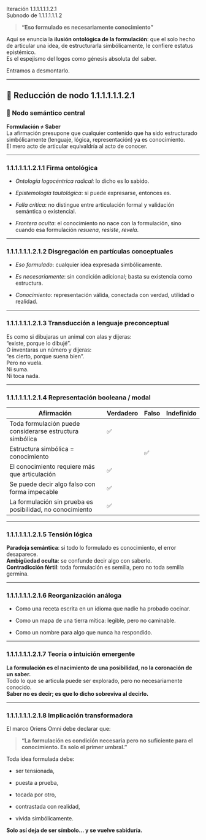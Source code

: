 Iteración 1.1.1.1.1.1.2.1  
Subnodo de 1.1.1.1.1.1.2

> **“Eso formulado es necesariamente conocimiento”**

Aquí se enuncia la **ilusión ontológica de la formulación**: que el solo hecho de articular una idea, de estructurarla simbólicamente, le confiere estatus epistémico.  
Es el espejismo del logos como génesis absoluta del saber.

Entramos a desmontarlo.

---

## 🔁 Reducción de nodo 1.1.1.1.1.1.2.1

### 🧠 Nodo semántico central

**Formulación ≠ Saber**  
La afirmación presupone que cualquier contenido que ha sido estructurado simbólicamente (lenguaje, lógica, representación) ya es conocimiento.  
El mero acto de articular equivaldría al acto de conocer.

---

### 1.1.1.1.1.1.2.1.1 Firma ontológica

- _Ontología logocéntrica radical_: lo dicho es lo sabido.
    
- _Epistemología tautológica_: si puede expresarse, entonces es.
    
- _Falla crítica_: no distingue entre articulación formal y validación semántica o existencial.
    
- _Frontera oculta_: el conocimiento no nace con la formulación, sino cuando esa formulación _resuena_, _resiste_, _revela_.
    

---

### 1.1.1.1.1.1.2.1.2 Disgregación en partículas conceptuales

- _Eso formulado_: cualquier idea expresada simbólicamente.
    
- _Es necesariamente_: sin condición adicional; basta su existencia como estructura.
    
- _Conocimiento_: representación válida, conectada con verdad, utilidad o realidad.
    

---

### 1.1.1.1.1.1.2.1.3 Transducción a lenguaje preconceptual

Es como si dibujaras un animal con alas y dijeras:  
“existe, porque lo dibujé”.  
O inventaras un número y dijeras:  
“es cierto, porque suena bien”.  
Pero no vuela.  
Ni suma.  
Ni toca nada.

---

### 1.1.1.1.1.1.2.1.4 Representación booleana / modal

|Afirmación|Verdadero|Falso|Indefinido|
|---|---|---|---|
|Toda formulación puede considerarse estructura simbólica|✅|||
|Estructura simbólica = conocimiento||✅||
|El conocimiento requiere más que articulación|✅|||
|Se puede decir algo falso con forma impecable|✅|||
|La formulación sin prueba es posibilidad, no conocimiento|✅|||

---

### 1.1.1.1.1.1.2.1.5 Tensión lógica

**Paradoja semántica**: si todo lo formulado es conocimiento, el error desaparece.  
**Ambigüedad oculta**: se confunde decir algo con saberlo.  
**Contradicción fértil**: toda formulación es semilla, pero no toda semilla germina.

---

### 1.1.1.1.1.1.2.1.6 Reorganización análoga

- Como una receta escrita en un idioma que nadie ha probado cocinar.
    
- Como un mapa de una tierra mítica: legible, pero no caminable.
    
- Como un nombre para algo que nunca ha respondido.
    

---

### 1.1.1.1.1.1.2.1.7 Teoría o intuición emergente

**La formulación es el nacimiento de una posibilidad, no la coronación de un saber.**  
Todo lo que se articula puede ser explorado, pero no necesariamente conocido.  
**Saber no es decir; es que lo dicho sobreviva al decirlo.**

---

### 1.1.1.1.1.1.2.1.8 Implicación transformadora

El marco Oriens Omni debe declarar que:

> **“La formulación es condición necesaria pero no suficiente para el conocimiento. Es solo el primer umbral.”**

Toda idea formulada debe:

- ser tensionada,
    
- puesta a prueba,
    
- tocada por otro,
    
- contrastada con realidad,
    
- vivida simbólicamente.
    

**Solo así deja de ser símbolo… y se vuelve sabiduría.**

